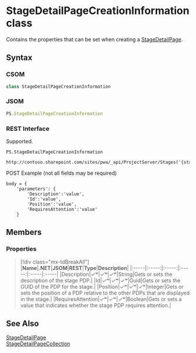 [comment]: # (Name:StageDetailPageCreationInformation)
[comment]: # (Name:Microsoft.ProjectServer.StageDetailPageCreationInformation)
[comment]: # (Type:class)
[comment]: # (Status:Verified)

# <a name="name"></a>StageDetailPageCreationInformation class

<a name="description"></a>Contains the properties that can be set when creating a [StageDetailPage](StageDetailPage.md).

## <a name="syntax"></a>Syntax

### CSOM

```cs
class StageDetailPageCreationInformation 
```
### JSOM

```javascript
PS.StageDetailPageCreationInformation
```
### REST Interface

Supported.

```
PS.StageDetailPageCreationInformation

http://contoso.sharepoint.com/sites/pwa/_api/ProjectServer/Stages('{stageid}')/ProjectDetailPages/Add
```
POST Example (not all fields may be required)
```
body = {
	'parameters': {
		'Description':'value', 
		'Id':'value', 
		'Position':'value', 
		'RequiresAttention':'value'		
	}
```

## <a name="members"></a>Members

### <a name="properties"></a>Properties
> [!div class="mx-tdBreakAll"]
|**Name**|**.NET**|**JSOM**|**REST**|**Type**|**Description**|
|:-----|:-----:|:-----:|:-----:|:-----|:-----|
|<a name="Description"></a>Description|&#x2713;&#x02B7;|&#x2713;&#x02B7;|&#x2713;&#x02B7;|String|Gets or sets the description of the stage PDP.|
|<a name="Id"></a>Id|&#x2713;&#x02B7;|&#x2713;&#x02B7;|&#x2713;&#x02B7;|Guid|Gets or sets the GUID of the PDP for the stage.|
|<a name="Position"></a>Position|&#x2713;&#x02B7;|&#x2713;&#x02B7;|&#x2713;&#x02B7;|Integer|Gets or sets the position of a PDP relative to the other PDPs that are displayed in the stage.|
|<a name="RequiresAttention"></a>RequiresAttention|&#x2713;&#x02B7;|&#x2713;&#x02B7;|&#x2713;&#x02B7;|Boolean|Gets or sets a value that indicates whether the stage PDP requires attention.|

## <a name="seeAlso"></a>See Also

[StageDetailPage](StageDetailPage.md)<br/>
[StageDetailPageCollection](StageDetailPageCollection.md)<br/>
